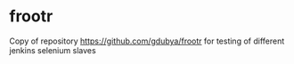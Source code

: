 # frootr

Copy of repository https://github.com/gdubya/frootr for testing of different jenkins selenium slaves

